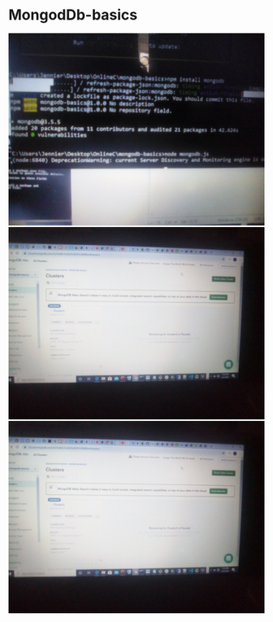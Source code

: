 # MongodDb-basics
<!--images-->
![i can't download and install mongodb locally so i installed it using npm in my terminal](img/mondb.jpg)
![I signed up to mongodb Atlas](img/mondb1.jpg)
![I signed up to mongodb Atlas](img/mong.jpg)
